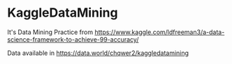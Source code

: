 # KaggleDataMining
It's Data Mining Practice from https://www.kaggle.com/ldfreeman3/a-data-science-framework-to-achieve-99-accuracy/

Data available in https://data.world/chqwer2/kaggledatamining


